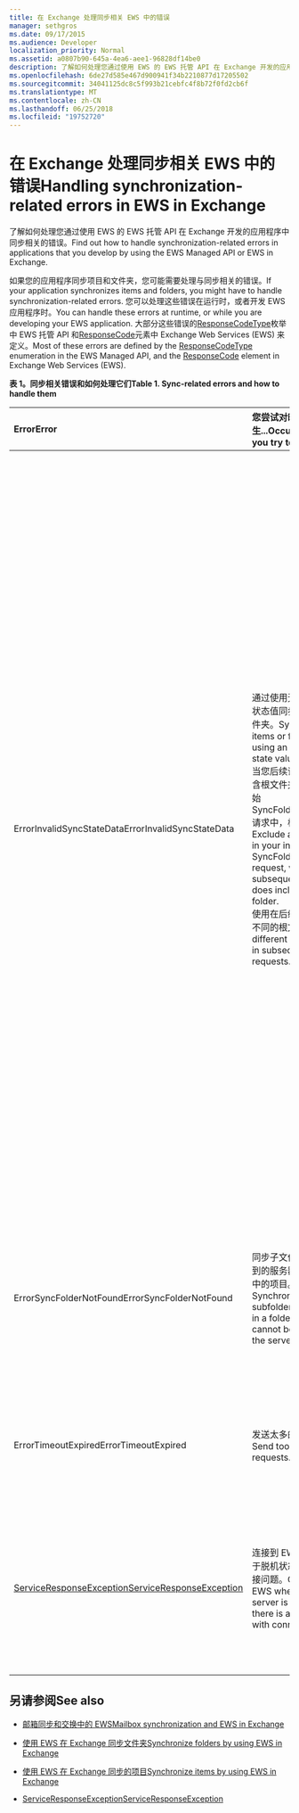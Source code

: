 ```yaml
---
title: 在 Exchange 处理同步相关 EWS 中的错误
manager: sethgros
ms.date: 09/17/2015
ms.audience: Developer
localization_priority: Normal
ms.assetid: a0807b90-645a-4ea6-aee1-96828df14be0
description: 了解如何处理您通过使用 EWS 的 EWS 托管 API 在 Exchange 开发的应用程序中同步相关的错误。
ms.openlocfilehash: 6de27d585e467d900941f34b2210877d17205502
ms.sourcegitcommit: 34041125dc8c5f993b21cebfc4f8b72f0fd2cb6f
ms.translationtype: MT
ms.contentlocale: zh-CN
ms.lasthandoff: 06/25/2018
ms.locfileid: "19752720"
---
```

# <a name="handling-synchronization-related-errors-in-ews-in-exchange"></a><span data-ttu-id="fa1a6-103">在 Exchange 处理同步相关 EWS 中的错误</span><span class="sxs-lookup"><span data-stu-id="fa1a6-103">Handling synchronization-related errors in EWS in Exchange</span></span>

<span data-ttu-id="fa1a6-104">了解如何处理您通过使用 EWS 的 EWS 托管 API 在 Exchange 开发的应用程序中同步相关的错误。</span><span class="sxs-lookup"><span data-stu-id="fa1a6-104">Find out how to handle synchronization-related errors in applications that you develop by using the EWS Managed API or EWS in Exchange.</span></span>
  
<span data-ttu-id="fa1a6-105">如果您的应用程序同步项目和文件夹，您可能需要处理与同步相关的错误。</span><span class="sxs-lookup"><span data-stu-id="fa1a6-105">If your application synchronizes items and folders, you might have to handle synchronization-related errors.</span></span> <span data-ttu-id="fa1a6-106">您可以处理这些错误在运行时，或者开发 EWS 应用程序时。</span><span class="sxs-lookup"><span data-stu-id="fa1a6-106">You can handle these errors at runtime, or while you are developing your EWS application.</span></span> <span data-ttu-id="fa1a6-107">大部分这些错误的[ResponseCodeType](http://msdn.microsoft.com/zh-cn/library/exchangewebservices.responsecodetype%28v=exchg.80%29.aspx)枚举中 EWS 托管 API 和[ResponseCode](http://msdn.microsoft.com/zh-cn/library/aa580757%28v=exchg.150%29.aspx)元素中 Exchange Web Services (EWS) 来定义。</span><span class="sxs-lookup"><span data-stu-id="fa1a6-107">Most of these errors are defined by the [ResponseCodeType](http://msdn.microsoft.com/zh-cn/library/exchangewebservices.responsecodetype%28v=exchg.80%29.aspx) enumeration in the EWS Managed API, and the [ResponseCode](http://msdn.microsoft.com/zh-cn/library/aa580757%28v=exchg.150%29.aspx) element in Exchange Web Services (EWS).</span></span> 
  
<span data-ttu-id="fa1a6-108">**表 1。同步相关错误和如何处理它们**</span><span class="sxs-lookup"><span data-stu-id="fa1a6-108">**Table 1. Sync-related errors and how to handle them**</span></span>

|<span data-ttu-id="fa1a6-109">**Error**</span><span class="sxs-lookup"><span data-stu-id="fa1a6-109">**Error**</span></span>|<span data-ttu-id="fa1a6-110">**您尝试对时发生...**</span><span class="sxs-lookup"><span data-stu-id="fa1a6-110">**Occurs when you try to…**</span></span>|<span data-ttu-id="fa1a6-111">**处理它的...**</span><span class="sxs-lookup"><span data-stu-id="fa1a6-111">**Handle it by…**</span></span>|
|:-----|:-----|:-----|
|<span data-ttu-id="fa1a6-112">ErrorInvalidSyncStateData</span><span class="sxs-lookup"><span data-stu-id="fa1a6-112">ErrorInvalidSyncStateData</span></span>  <br/> | <span data-ttu-id="fa1a6-113">通过使用无效的同步状态值同步项目或文件夹。</span><span class="sxs-lookup"><span data-stu-id="fa1a6-113">Synchronize items or folders by using an invalid sync state value.</span></span>  <br/>  <span data-ttu-id="fa1a6-114">当您后续请求执行包含根文件夹排除在初始 SyncFolderHierarchy 请求中，根文件夹。</span><span class="sxs-lookup"><span data-stu-id="fa1a6-114">Exclude a root folder in your initial SyncFolderHierarchy request, when your subsequent request does include a root folder.</span></span>  <br/>  <span data-ttu-id="fa1a6-115">使用在后续请求中的不同的根文件夹。</span><span class="sxs-lookup"><span data-stu-id="fa1a6-115">Use different root folders in subsequent requests.</span></span>  <br/> | <span data-ttu-id="fa1a6-116">确保您要发送的匹配项的同步状态值同步状态返回的值以前同步过程中。</span><span class="sxs-lookup"><span data-stu-id="fa1a6-116">Ensuring that the sync state value you are sending matches the sync state value returned during a previous synchronization.</span></span>  <br/>  <span data-ttu-id="fa1a6-117">确保您正在不发送的同步状态的文件夹层次结构当您尝试同步项时，反之亦然。</span><span class="sxs-lookup"><span data-stu-id="fa1a6-117">Ensuring that you are not sending the sync state for the folder hierarchy when you attempt to sync items, and vice versa.</span></span>  <br/>  <span data-ttu-id="fa1a6-118">确保您正在发送正确的根文件夹的同步状态。</span><span class="sxs-lookup"><span data-stu-id="fa1a6-118">Ensuring that you are sending the sync state for the correct root folder.</span></span>  <br/>  <span data-ttu-id="fa1a6-119">确保每个请求中，指定相同的根文件夹。</span><span class="sxs-lookup"><span data-stu-id="fa1a6-119">Ensuring that the same root folder is specified in each request.</span></span>  <br/>  <span data-ttu-id="fa1a6-120">确保在上一个请求没有当前请求中包括根根文件夹时指定 null、 根文件夹。</span><span class="sxs-lookup"><span data-stu-id="fa1a6-120">Ensuring that the previous request did not specify a root folder of null, while the current request includes a root folder of root.</span></span> <span data-ttu-id="fa1a6-121">Null 和根不是视为相同。</span><span class="sxs-lookup"><span data-stu-id="fa1a6-121">Null and root are not treated the same.</span></span>  <br/> |
|<span data-ttu-id="fa1a6-122">ErrorSyncFolderNotFound</span><span class="sxs-lookup"><span data-stu-id="fa1a6-122">ErrorSyncFolderNotFound</span></span>  <br/> |<span data-ttu-id="fa1a6-123">同步子文件夹或找不到的服务器的文件夹中的项目。</span><span class="sxs-lookup"><span data-stu-id="fa1a6-123">Synchronize subfolders or items in a folder that cannot be found on the server.</span></span>  <br/> |<span data-ttu-id="fa1a6-124">确保文件夹请求中指定的 ID 匹配从以前的同步响应中的服务器返回文件夹 ID。</span><span class="sxs-lookup"><span data-stu-id="fa1a6-124">Ensuring that the folder ID specified in the request matches a folder ID returned from the server in a previous sync response.</span></span>  <br/> |
|<span data-ttu-id="fa1a6-125">ErrorTimeoutExpired</span><span class="sxs-lookup"><span data-stu-id="fa1a6-125">ErrorTimeoutExpired</span></span>  <br/> |<span data-ttu-id="fa1a6-126">发送太多的请求。</span><span class="sxs-lookup"><span data-stu-id="fa1a6-126">Send too many requests.</span></span>  <br/> |<span data-ttu-id="fa1a6-127">限制为 10 个项目，每批次以避免获取[会限制](ews-throttling-in-exchange.md)您批次。</span><span class="sxs-lookup"><span data-stu-id="fa1a6-127">Limiting your batches to 10 items per batch to avoid getting [throttled](ews-throttling-in-exchange.md).</span></span>  <br/> |
|[<span data-ttu-id="fa1a6-128">ServiceResponseException</span><span class="sxs-lookup"><span data-stu-id="fa1a6-128">ServiceResponseException</span></span>](http://msdn.microsoft.com/zh-cn/library/microsoft.exchange.webservices.data.serviceresponseexception%28v=exchg.80%29.aspx) <br/> |<span data-ttu-id="fa1a6-129">连接到 EWS 服务器处于脱机状态或没有连接问题。</span><span class="sxs-lookup"><span data-stu-id="fa1a6-129">Connect to EWS when the server is offline or there is a problem with connectivity.</span></span>  <br/> |<span data-ttu-id="fa1a6-130">检查服务器连接和更高版本重试您的请求。</span><span class="sxs-lookup"><span data-stu-id="fa1a6-130">Checking connectivity with the server and retrying your request later.</span></span> <span data-ttu-id="fa1a6-131">这可能是临时服务错误或网络错误。</span><span class="sxs-lookup"><span data-stu-id="fa1a6-131">This is likely a transient service error or network error.</span></span>  <br/> |
   
## <a name="see-also"></a><span data-ttu-id="fa1a6-132">另请参阅</span><span class="sxs-lookup"><span data-stu-id="fa1a6-132">See also</span></span>


- [<span data-ttu-id="fa1a6-133">邮箱同步和交换中的 EWS</span><span class="sxs-lookup"><span data-stu-id="fa1a6-133">Mailbox synchronization and EWS in Exchange</span></span>](mailbox-synchronization-and-ews-in-exchange.md)
    
- [<span data-ttu-id="fa1a6-134">使用 EWS 在 Exchange 同步文件夹</span><span class="sxs-lookup"><span data-stu-id="fa1a6-134">Synchronize folders by using EWS in Exchange</span></span>](how-to-synchronize-folders-by-using-ews-in-exchange.md)
    
- [<span data-ttu-id="fa1a6-135">使用 EWS 在 Exchange 同步的项目</span><span class="sxs-lookup"><span data-stu-id="fa1a6-135">Synchronize items by using EWS in Exchange</span></span>](how-to-synchronize-items-by-using-ews-in-exchange.md)
    
- [<span data-ttu-id="fa1a6-136">ServiceResponseException</span><span class="sxs-lookup"><span data-stu-id="fa1a6-136">ServiceResponseException</span></span>](http://msdn.microsoft.com/zh-cn/library/microsoft.exchange.webservices.data.serviceresponseexception%28v=exchg.80%29.aspx)
    

